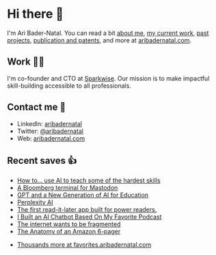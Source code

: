 # Hi there  👋

I'm Ari Bader-Natal. You can read a bit [about me](https://aribadernatal.com), [my current work](https://aribadernatal.com/projects/Sparkwise/), [past projects](https://aribadernatal.com/projects/), [publication and patents](https://aribadernatal.com/publications), and more at [aribadernatal.com](https://aribadernatal.com).

## Work  👨‍💻

I'm co-founder and CTO at [Sparkwise](https://sparkwise.co). Our mission is to make impactful skill-building accessible to all professionals.

## Contact me  💬 

- LinkedIn: [aribadernatal](https://linkedin.com/in/aribadernatal)
- Twitter: [@aribadernatal](https://twitter.com/aribadernatal)
- Web: [aribadernatal.com](https://aribadernatal.com)

## Recent saves  👍

<!--START_SECTION:feed-->
* [How to… use AI to teach some of the hardest skills](https:&#x2F;&#x2F;favorites.aribadernatal.com&#x2F;pocket-favorites&#x2F;2022&#x2F;12&#x2F;how-to-use-ai-to-teach-some-of-the-hardest-skills&#x2F;)
* [A Bloomberg terminal for Mastodon](https:&#x2F;&#x2F;favorites.aribadernatal.com&#x2F;pocket-favorites&#x2F;2022&#x2F;12&#x2F;a-bloomberg-terminal-for-mastodon&#x2F;)
* [GPT and a New Generation of AI for Education](https:&#x2F;&#x2F;favorites.aribadernatal.com&#x2F;pocket-favorites&#x2F;2022&#x2F;12&#x2F;gpt-and-a-new-generation-of-ai-for-education&#x2F;)
* [Perplexity AI](https:&#x2F;&#x2F;favorites.aribadernatal.com&#x2F;pocket-favorites&#x2F;2022&#x2F;12&#x2F;perplexity-ai&#x2F;)
* [The first read-it-later app built for power readers.](https:&#x2F;&#x2F;favorites.aribadernatal.com&#x2F;pocket-favorites&#x2F;2022&#x2F;12&#x2F;the-first-read-it-later-app-built-for-power-readers&#x2F;)
* [I Built an AI Chatbot Based On My Favorite Podcast](https:&#x2F;&#x2F;favorites.aribadernatal.com&#x2F;pocket-favorites&#x2F;2022&#x2F;12&#x2F;i-built-an-ai-chatbot-based-on-my-favorite-podcast&#x2F;)
* [The internet wants to be fragmented](https:&#x2F;&#x2F;favorites.aribadernatal.com&#x2F;pocket-favorites&#x2F;2022&#x2F;12&#x2F;the-internet-wants-to-be-fragmented&#x2F;)
* [The Anatomy of an Amazon 6-pager](https:&#x2F;&#x2F;favorites.aribadernatal.com&#x2F;pocket-favorites&#x2F;2022&#x2F;12&#x2F;the-anatomy-of-an-amazon-6-pager&#x2F;)
<!--END_SECTION:feed-->
* [Thousands more at favorites.aribadernatal.com](https://favorites.aribadernatal.com)
